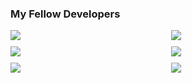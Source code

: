 ### My Fellow Developers

<div style="display: flex; flex-wrap: wrap; justify-content: space-between; gap: 10px;">
  <div style="flex: 1 1 45%;">
    <img src="https://github-readme-stats.vercel.app/api?username=ZU3AIRE&show_icons=true&cache_seconds=60" />
  </div>
  <div style="flex: 1 1 45%;">
    <img src="https://github-readme-stats.vercel.app/api?username=sermadahmad&show_icons=true&cache_seconds=60" />
  </div>
  <div style="flex: 1 1 45%;">
    <img src="https://github-readme-stats.vercel.app/api?username=HDanialIjaz&show_icons=true&cache_seconds=60" />
  </div>
  <div style="flex: 1 1 45%;">
    <img src="https://github-readme-stats.vercel.app/api?username=Mubshar-Ali&show_icons=true&cache_seconds=60" />
  </div>
  <div style="flex: 1 1 45%;">
    <img src="https://github-readme-stats.vercel.app/api?username=muhammad-mousa&show_icons=true&cache_seconds=60" />
  </div>
  <div style="flex: 1 1 45%;">
    <img src="https://github-readme-stats.vercel.app/api?username=Aftabsattar&show_icons=true&cache_seconds=60" />
  </div>
</div>
